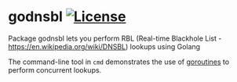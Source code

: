 # godnsbl [![License](https://img.shields.io/badge/license-MIT-blue.svg)](LICENSE)

Package godnsbl lets you perform RBL (Real-time Blackhole List - https://en.wikipedia.org/wiki/DNSBL)
lookups using Golang

The command-line tool in `cmd` demonstrates the use of [goroutines](https://tour.golang.org/concurrency/1) to perform concurrent lookups.

